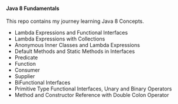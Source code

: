 
#### Java 8 Fundamentals

This repo contains my journey learning Java 8 Concepts.

- Lambda Expressions and Functional Interfaces
- Lambda Expressions with Collections
- Anonymous Inner Classes and Lambda Expressions
- Default Methods and Static Methods in Interfaces
- Predicate
- Function
- Consumer
- Supplier
- BiFunctional Interfaces
- Primitive Type Functional Interfaces, Unary and Binary Operators
- Method and Constructor Reference with Double Colon Operator

